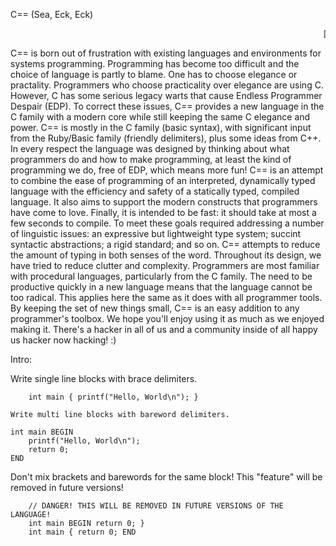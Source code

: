 C== (Sea, Eck, Eck)

<marquee>[REDUCE EDP] -- [A MODERN C FOR THE MODERN WORLD]</marquee>

C== is born out of frustration with existing languages and environments for systems programming. Programming has become too difficult and the choice of language is partly to blame. One has to choose elegance or practality. Programmers who choose practicality over elegance are using C. However, C has some serious legacy warts that cause Endless Programmer Despair (EDP). To correct these issues, C== provides a new language in the C family with a modern core while still keeping the same C elegance and power. C== is mostly in the C family (basic syntax), with significant input from the Ruby/Basic family (friendly delimiters), plus some ideas from C++. In every respect the language was designed by thinking about what programmers do and how to make programming, at least the kind of programming we do, free of EDP, which means more fun! C== is an attempt to combine the ease of programming of an interpreted, dynamically typed language with the efficiency and safety of a statically typed, compiled language. It also aims to support the modern constructs that programmers have come to love. Finally, it is intended to be fast: it should take at most a few seconds to compile. To meet these goals required addressing a number of linguistic issues: an expressive but lightweight type system; succint syntactic abstractions; a rigid standard; and so on. C== attempts to reduce the amount of typing in both senses of the word. Throughout its design, we have tried to reduce clutter and complexity. Programmers are most familiar with procedural languages, particularly from the C family. The need to be productive quickly in a new language means that the language cannot be too radical. This applies here the same as it does with all programmer tools. By keeping the set of new things small, C== is an easy addition to any programmer's toolbox. We hope you'll enjoy using it as much as we enjoyed making it. There's a hacker in all of us and a community inside of all happy us hacker now hacking! :)

Intro:

Write single line blocks with brace delimiters.

````
	int main { printf("Hello, World\n"); }

Write multi line blocks with bareword delimiters.

````
	int main BEGIN
	    printf("Hello, World\n");
	    return 0;
	END

Don't mix brackets and barewords for the same block! This "feature" will be removed in future versions!

````
	// DANGER! THIS WILL BE REMOVED IN FUTURE VERSIONS OF THE LANGUAGE!
	int main BEGIN return 0; }
	int main { return 0; END
